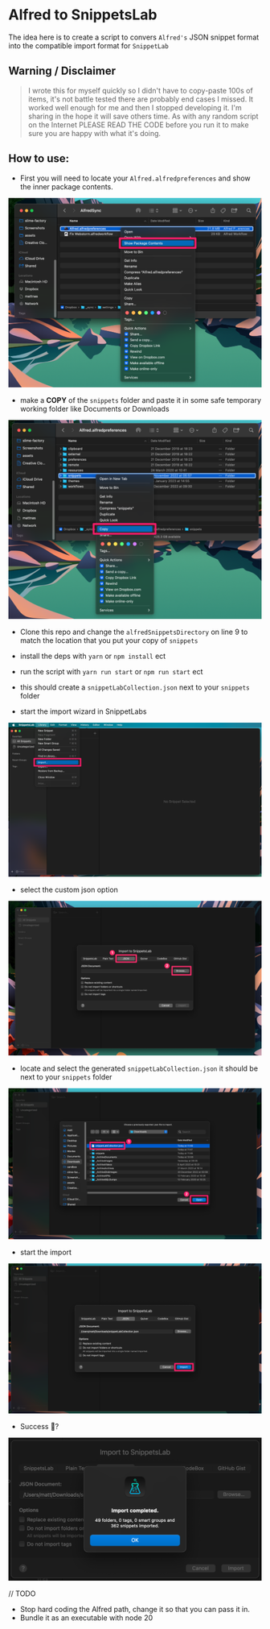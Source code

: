 # Alfred to SnippetsLab️

The idea here is to create a script to convers `Alfred's` JSON snippet format into the compatible import format for `SnippetLab`

## Warning / Disclaimer

> I wrote this for myself quickly so I didn't have to copy-paste 100s of items, it's not battle tested there are probably end cases I missed. It worked well enough for me and then I stopped developing it. I'm sharing in the hope it will save others time. As with any random script on the Internet PLEASE READ THE CODE before you run it to make sure you are happy with what it's doing.

## How to use:

- First you will need to locate your `Alfred.alfredpreferences` and show the inner package contents.

![locate your Alfred alfredpreferences](assets/walkthrough/01%20-%20locate%20your%20Alfred%20alfredpreferences.png)

- make a **COPY** of the `snippets` folder and paste it in some safe temporary working folder like Documents or Downloads

![locate your Alfred alfredpreferences](assets/walkthrough/02%20-%20make%20a%20copy.png)

- Clone this repo and change the `alfredSnippetsDirectory` on line 9 to match the location that you put your copy of `snippets`

- install the deps with `yarn` or `npm install` ect

- run the script with `yarn run start` or `npm run start` ect

- this should create a `snippetLabCollection.json` next to your `snippets` folder

- start the import wizard in SnippetLabs

![locate your Alfred alfredpreferences](assets/walkthrough/03%20-%20start%20import%20wizzard.png)

- select the custom json option

![locate your Alfred alfredpreferences](assets/walkthrough/04%20-%20select%20custom%20json.png)

- locate and select the generated `snippetLabCollection.json` it should be next to your `snippets` folder

![locate your Alfred alfredpreferences](assets/walkthrough/05%20-%20locate%20snippetLabCollection%20json%20and%20select.png)

- start the import

![locate your Alfred alfredpreferences](assets/walkthrough/06%20-%20start%20import.png)

- Success 🎉?

![locate your Alfred alfredpreferences](assets/walkthrough/07%20-%20import%20complete.png)

// TODO
- Stop hard coding the Alfred path, change it so that you can pass it in.
- Bundle it as an executable with node 20

